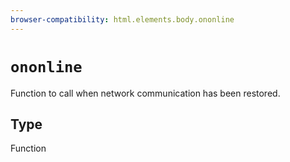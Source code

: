 ```yaml
---
browser-compatibility: html.elements.body.ononline
---
```


# `ononline`

Function to call when network communication has been restored.

## Type

Function
